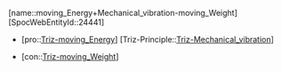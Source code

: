 ﻿---
type: TrizContradiction
aliases:
- moving_Energy+Mechanical_vibration-moving_Weight
license: CC BY-SA 4.0
copyright: https://github.com/SpocWeb
IsDeleted: false
IsReadOnly: false
Confidential: public
tags: 
- Triz/Contradiction
---
[name::moving_Energy+Mechanical_vibration-moving_Weight]
[SpocWebEntityId::24441]
+ [pro::[Triz-moving_Energy](tech/Triz/Parameter/Triz-moving_Energy.md)]
[Triz-Principle::[Triz-Mechanical_vibration](tech/Triz/Principle/Triz-Mechanical_vibration.md)]
- [con::[Triz-moving_Weight](tech/Triz/Parameter/Triz-moving_Weight.md)]

